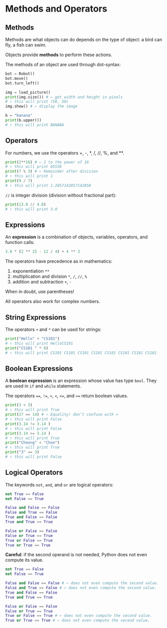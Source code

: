 # Methods and Operators

## Methods

Methods are what objects can do depends on the type of object: a bird can fly, a fish can swim.

Objects provide **methods** to perform these actions.


The methods of an object are used through dot-syntax:

```python
bot = Robot()
bot.move()
bot.turn_left()
```

```python
img = load_picture()
print(img.size()) # ← get width and height in pixels
# ↑ this will print (58, 50)
img.show() # ← display the image
```

```python
b = "banana"
print(b.upper())
# ↑ this will print BANANA
```

## Operators

For numbers, we use the operators +, -, *, /, //, %, and **.

```python
print(2**16) # ← 2 to the power of 16
# ↑ this will print 65536
print(7 % 3) # ← Remainder after division
# ↑ this will print 1
print(9 / 7)
# ↑ this will print 1.2857142857142858
```

`//` is integer division (division without fractional part):

```python
print(13.0 // 4.0)
# ↑ this will print 3.0
```

## Expressions

An **expression** is a combination of objects, variables, operators, and function calls:

```python
3.0 * (2 ** 15 - 12 / 4) + 4 ** 3
```

The operators have precedence as in mathematics:

1. exponentiation `**`
2. multiplication and division `*`, `/`, `//`, `%` 
3. addition and subtraction `+`, `-`

When in doubt, use parentheses!

All operators also work for complex numbers.

## String Expressions

The operators `+` and `*` can be used for strings:

```python
print("Hello" + "CS101")
# ↑ this will print HelloCS101
print("CS101 " * 8)
# ↑ this will print CS101 CS101 CS101 CS101 CS101 CS101 CS101 CS101 
```

## Boolean Expressions

A **boolean expression** is an expression whose value has type `bool`. They are used in `if` and `while` statements.

The operators `==`, `!=`, `>`, `<`, `<=`, and `>=` return boolean values.

```python
print(3 < 5) 
# ↑ this will print True
print(27 == 14) # ← Equality! don’t confuse with =
# ↑ this will print False
print(3.14 != 3.14 )
# ↑ this will print False
print(3.14 >= 3.14 )
# ↑ this will print True
print("Cheong" < "Choe")
# ↑ this will print True
print("3" == 3)
# ↑ this will print False
```

## Logical Operators

The keywords `not`, `and`, and `or` are logical operators:

```python
not True == False
not False == True

False and False == False
False and True == False
True and False == False
True and True == True

False or False == False
False or True == True
True or False == True
True or True == True
```

**Careful**: if the second operand is not needed, Python does not even compute its value.

```python
not True == False
not False == True

False and False == False # ← does not even compute the second value.
False and True == False # ← does not even compute the second value.
True and False == False
True and True == True

False or False == False
False or True == True
True or False == True # ← does not even compute the second value.
True or True == True # ← does not even compute the second value.
```
